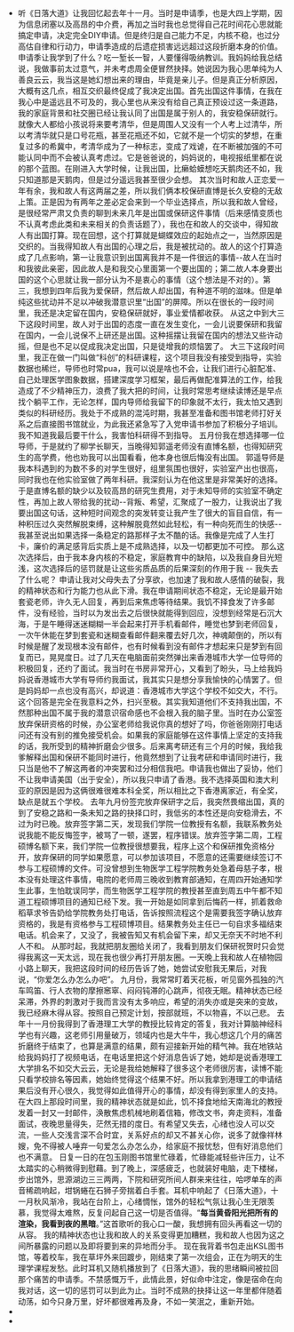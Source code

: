 - 听《日落大道》让我回忆起去年十一月。当时是申请季，也是大四上学期，因为信息闭塞以及高昂的中介费，再加之当时我也总觉得自己花时间花心思就能搞定申请，决定完全DIY申请。但是终归是自己能力不足，内核不稳，也过分高估自律和行动力，申请季造成的后遗症损害远远超过这段折磨本身的价值。
        申请季让我学到了什么？吃一堑长一智，人要懂得吸纳教训。我妈妈给我总结说，我做事前太过意气，并未考虑周全便冒然抉择。她说因为我心思单纯为人善良云云，我当这是她幻想出来的理由，毕竟是亲儿子。但是真正分析原因，大概有这几点，相互交织最终促成了我决定出国。首先出国这件事情，在我在我心中是遥远且不可及的，我心里也从来没有给自己真正预设过这一条道路，我的家庭背景和社交圈已经让我认同了出国是属于别人的，我安稳保研就行。
        就像大人都给小孩说将来要考清华，但是周围人又没有一个人考上过清华，所以考清华就只是口号花瓶，甚至花瓶还不如，它就不是一个切实的梦想，在重复过多的希冀中，考清华成为了一种标志，变成了戏谑，在不断被加强的不可能认同中而不会被认真考虑过。它是爸爸说的，妈妈说的，电视报纸里都在说的那个蓝图。在刚进入大学时候，让我出国，比癞蛤蟆想吃天鹅肉还不如，我只知道那是天鹅肉，但是过分遥远我甚至很少会想。
        其次当时和故人正恋爱一年有余，我和故人有这两届之差，所以我们俩本校保研直博是长久安稳的无敌上策。正是因为有两年之差必定会来到一个毕业选择点，所以我和故人曾经，是很经常严肃又负责的聊到未来几年是出国或保研这件事情（后来感情变质也不认真考虑此类和未来相关的负责话题了），我也在和故人的交谈中，得知故人有出国打算。现在回想，这个打算就是蝴蝶效应的起始点之一，当然原因是交织的。当我得知故人有出国的心理之后，我是被扰动的。故人的这个打算造成了几点影响，第一让我意识到出国离我并不是一件很远的事情--故人在当时和我彼此亲密，因此故人是和我交心里面第一个要出国的；第二故人本身要出国的这个心思就让我一部分认为不是衷心的事情（这个想法是不对的）。第三，我想到四年后我为爱保研，然后故人却出国，有种道不明的滋味。但是单纯这些扰动并不足以冲破我潜意识里“出国”的屏障。所以在很长的一段时间里，我还是决定留在国内，安稳保研就好，事业爱情都收获。
      从这之中到大三下这段时间里，故人对于出国的态度一直在发生变化，一会儿说要保研和我留在国内，一会儿说保不上研还是出国。这种摇摆让我留在国内的想法又些许动摇，但是也不足以促成我决定出国，只是徒增我的烦恼罢了。
        大三下这段时间里，我正在做一门叫做“科创”的科研课程，这个项目我没有接受到指导，实验数据也稀烂，导师也时常pua，我可以说是啥也不会，让我们进行心脏配准、自己处理医学图象数据，搭建深度学习框架，最后再做配准算法的工作，给我造成了不少精神压力，浪费了我大把的时间，让我时常思考继续读博还是早点找个躺平工作，无论怎样，国内导师给我留下的印象就不太行，我太怕又遇到类似的科研经历。我处于不成熟的混沌时期，我甚至准备和图书馆老师打好关系之后直接图书馆就业，为此我还紧急写了入党申请书参加了积极分子培训。我不知道我最后要干什么，我害怕科研得不到指导。
        五月份我在想选择哪一位导师，于是就约了柳学长聊天，当晚得知郭遥老师没有直博名额，也得知研究生的高学费，他也劝我可以出国看看，他本身也很后悔没有出国。 郭遥导师是我本科遇到的为数不多的对学生很好，组里氛围也很好，实验室产出也很高，同时我也在他实验室做了两年科研。我深刻认为在他这里是非常美好的选择。
     于是直博名额的缺少以及较高昂的研究生费用，对于未知导师的实验室不确定性，再加上故人带给我的扰动--背叛、希望，汇聚成了一股力，让我说出了我要出国这句话，这种短时间观念的突发转变让我产生了很大的盲目自信，有一种积压过久突然解脱束缚，这种解脱竟然如此轻松，有一种向死而生的快感-- 我甚至说出如果选择一条稳定的路那样子太不酷的话。我像是完成了人生打卡，廉价的满足感背后实质上是不成熟选择，以及一切都更加不可控。
        那么这次选择后，由于我本身内核的不稳定，家庭教育中的缺陷，以及我自身目光短浅，这次选择后的惩罚就是让这些劣质品质的后果深刻的作用于我 -- 我失去了什么呢？
        申请让我对父母失去了分享欲，也加速了我和故人感情的破裂，我的精神状态和行为能力也从此下滑。我在申请期间状态不稳定，无论是最开始套瓷老师，许久无人回复，再到后来焦虑等待结果。我饥不择食发了许多邮件，没有经验，当时以为发出去之后很快就能得到回应，没想到经常是石沉大海，于是午睡得迷迷糊糊一半会起来打开手机看邮件，睡觉也梦到老师回复，一次午休能在梦到套瓷和迷糊查看邮件翻来覆去好几次，神魂颠倒的，所以有时候是醒了发现根本没有邮件，也有时候看到没有邮件才想起来只是梦到有回复而已，晃晃度日。过了几天在电脑面前突然弹出来香港城市大学一位导师的积极回复，还约了面试。我当时在书房非常开心，又看到了盼头，马上给我妈妈说香港城市大学有导师约我面试，我其实只是想分享我愉快的心情罢了。但是妈妈却一点也没有高兴，却说道：香港城市大学这个学校不如交大，不行。这个回答是完全在我意料之外，扫兴至极。其实我知道他们不支持我出国，不然那种出国不属于我的潜意识宿命感也不会根入我的脑子里。当时在办公室签放弃保研资格的时候，办公室老师给我说你真的想好了吗，你爸爸刚刚打电话问还有没有别的推免接受机会。如果我的家庭能够在这件事情上坚定的支持我的话，我所受到的精神折磨会少很多。后来离考研还有三个月的时候，我给我爹解释出国和保研不能同时进行，他竟然想到了让我考研和申请同时进行，我只当是他不了解这两者的冲突罢和过分相信我吧。申请我也做出了妥协，他们不让我申请美国（出于安全），所以我只申请了香港。我不选择英国和澳大利亚的原因是因为这俩很难很难本科全奖，所以相比之下香港离家近，有全奖，缺点是就五个学校。
        去年九月份签完放弃保研字之后，我突然畏缩出国，真的到了安稳之路和一条未知之路的抉择口时，我低劣的本性还是向安稳滑去，不过为时已晚。放弃签字第二天，发现我们学院一位教授有名额，我联系教务处说我能不能反悔签字，被骂了一顿，遂罢，程序错误。放弃签字第二周，工程硕博名额下来，我们学院一位教授很想要我，程序上这个和保研推免资格分开，放弃保研的同学如果愿意，可以参加该项目，不愿意的还需要继续签订不参与工程硕博的文件。可没曾想到生物医学工程学院教务处急着母慈子孝，根本没有处理这件事情，电院的老师周三晚收到教育部通知，在周四开始通知学生此事，生怕耽误同学，而生物医学工程学院的教授甚至直到周五中午都不知道工程硕博项目的通知已经下发。我一开始是如同拿到后悔药一样，抓着救命稻草求爷告奶给学院教务处打电话，告诉按照流程这个是需要我签字确认放弃资格的，我是有资格参与工程硕博项目。结果教务处主任已一句自求多福结束电话。机会来了，又没了，我被告知又有机会留下来，却又无奈天不时地不利人不和。
        从那时起，我就把朋友圈给关闭了，我看到朋友们保研祝贺时只会觉得我离这一天太远，现在我也很少再打开朋友圈。一天晚上我和故人在植物园小路上聊天，我把这段时间的经历告诉了她，她尝试安慰我无果后，对我说，“你爱怎么办怎么办吧”。
        九月份，我常常盯着天花板，听见窗外孤独的汽车鸣笛、行人衣物的摩擦窸窣、闷闷钝滞的心跳声，彻夜无眠。精神状态已经呆滞，外界的刺激对于我而言没有太多响应，希望的消失亦或是突来的变故，我已经麻木得从容。按照自己预定计划，按部就班，不以物喜，不以己悲。
        去年十一月份我得到了香港理工大学的教授比较肯定的答复，我对计算脑神经科学也有兴趣，这老师引用量破万，领域内也是大牛牛，我心想这几个月的痛苦折磨终于结束了，也算是满意的结果，颇有迎接新开始的精气神。我在地铁站给我妈妈打了视频电话，在电话里把这个好消息告诉了她，她却是说香港理工大学排名不如交大云云，无论是我给她解释了很多这个老师很厉害，读博不能只看学校排名等因素，她始终觉得这个结果不好。所以我拿到港理工的申请结果后没有开心很久，我觉得如此值得开心的事情，却没有得到家里人的支持。
        在大四上那段时间里，我的精神状态就是如此，饥不择食地给天南海北的教授发着一封又一封邮件，涣散焦虑机械地刷着信箱，修改文书，奔走资料，准备面试，夜晚思量得失，茫然无措的度日。有希望又失去，心绪也没人可以交流，一些人交浅言深不合时宜，关系好点的却又不甚关心你，说多了就像祥林嫂，免不得被人唾弃一句爱怎么办怎么办，给家庭不报忧愁，但有好消息他们也不满意。
       日复一日的在包玉刚图书馆里忙碌着，忙碌能减轻些许压力，让不太踏实的心稍微得到慰藉。到了晚上，深感疲乏，也就装好电脑，走下楼梯，步出馆外，思源湖边三三两两，下院和研究所间人群来来往往，哈啰单车的声音稀疏响起，坩锅蜷在石狮子旁揣着白手套。耳机中响起了《日落大道》，十一月秋风渐冷，我站在台阶上，心绪惆怅，馆外的轻松气氛让我心生无限羡慕，我觉得太难熬，反复问起自己这一切是否值得。“**每当黄昏阳光把所有的渲染，我看到夜的黑暗**。”这首歌听的我心口一酸，我想拥有回头再看这一切的从容。
      我的精神状态也让我和故人的关系变得更加糟糕，我和故人也因为这之间所暴露的问题以及即将要到来的异地而分手。
      现在我背着书包走出KSL图书馆，等着校车，我在草坪外来回踱步，刚结束了第一次组会，正在为明天的生理学课程发愁。此时耳机又随机播放到了《日落大道》，我的思绪瞬间被拉回那个痛苦的申请季。不禁感慨万千，此情此景，好似命中注定，像是宿命在向我对话，这一切的惩罚可以到此为止。当时不成熟的抉择让这一年里都伴随着动荡，如今只身万里，好坏都很难再及身，不如一笑泯之，重新开始。
-
-